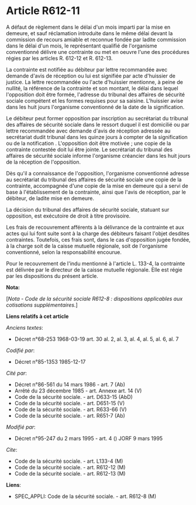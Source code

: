 # Article R612-11

A défaut de règlement dans le délai d'un mois imparti par la mise en demeure, et sauf réclamation introduite dans le même
délai devant la commission de recours amiable et reconnue fondée par ladite commission dans le délai d'un mois, le
représentant qualifié de l'organisme conventionné délivre une contrainte ou met en oeuvre l'une des procédures régies par les
articles R. 612-12 et R. 612-13. 

La contrainte est notifiée au débiteur par lettre recommandée avec demande d'avis de réception ou lui est signifiée par acte
d'huissier de justice. La lettre recommandée ou l'acte d'huissier mentionne, à peine de nullité, la référence de la
contrainte et son montant, le délai dans lequel l'opposition doit être formée, l'adresse du tribunal des affaires de sécurité
sociale compétent et les formes requises pour sa saisine. L'huissier avise dans les huit jours l'organisme conventionné de la
date de la signification. 

Le débiteur peut former opposition par inscription au secrétariat du tribunal des affaires de sécurité sociale dans le
ressort duquel il est domicilié ou par lettre recommandée avec demande d'avis de réception adressée au secrétariat dudit
tribunal dans les quinze jours à compter de la signification ou de la notification . L'opposition doit être motivée ; une
copie de la contrainte contestée doit lui être jointe. Le secrétariat du tribunal des affaires de sécurité sociale informe
l'organisme créancier dans les huit jours de la réception de l'opposition. 

Dès qu'il a connaissance de l'opposition, l'organisme conventionné adresse au secrétariat du tribunal des affaires de
sécurité sociale une copie de la contrainte, accompagnée d'une copie de la mise en demeure qui a servi de base à
l'établissement de la contrainte, ainsi que l'avis de réception, par le débiteur, de ladite mise en demeure. 

La décision du tribunal des affaires de sécurité sociale, statuant sur opposition, est exécutoire de droit à titre
provisoire. 

Les frais de recouvrement afférents à la délivrance de la contrainte et aux actes qui lui font suite sont à la charge des
débiteurs faisant l'objet desdites contraintes. Toutefois, ces frais sont, dans le cas d'opposition jugée fondée, à la charge
soit de la caisse mutuelle régionale, soit de l'organisme conventionné, selon la responsabilité encourue. 

Pour le recouvrement de l'indu mentionné à l'article L. 133-4, la contrainte est délivrée par le directeur de la caisse
mutuelle régionale. Elle est régie par les dispositions du présent article.

**Nota:**

[*Nota - Code de la sécurité sociale R612-8 : dispositions applicables aux cotisations supplémentaires.*]

**Liens relatifs à cet article**

_Anciens textes_:

  - Décret n°68-253 1968-03-19 art. 30 al. 2, al. 3, al. 4, al. 5, al. 6, al. 7

_Codifié par_:

  - Décret n°85-1353 1985-12-17

_Cité par_:

  - Décret n°86-561 du 14 mars 1986 - art. 7 (Ab)
  - Arrêté du 23 décembre 1985 - art. Annexe art. 14 (V)
  - Code de la sécurité sociale. - art. D633-15 (AbD)
  - Code de la sécurité sociale. - art. D651-15 (V)
  - Code de la sécurité sociale. - art. R633-66 (V)
  - Code de la sécurité sociale. - art. R651-7 (Ab)

_Modifié par_:

  - Décret n°95-247 du 2 mars 1995 - art. 4 () JORF 9 mars 1995

_Cite_:

  - Code de la sécurité sociale. - art. L133-4 (M)
  - Code de la sécurité sociale. - art. R612-12 (M)
  - Code de la sécurité sociale. - art. R612-13 (M)

**Liens**:

  - SPEC_APPLI: Code de la sécurité sociale. - art. R612-8 (M)
